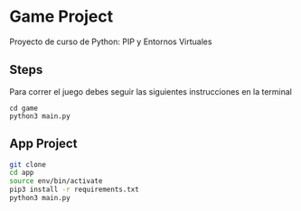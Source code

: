 # Game Project

Proyecto de curso de Python: PIP y Entornos Virtuales


## Steps

Para correr el juego debes seguir las siguientes instrucciones en la terminal

```
cd game
python3 main.py
```

## App Project

```sh
git clone
cd app
source env/bin/activate
pip3 install -r requirements.txt
python3 main.py
```